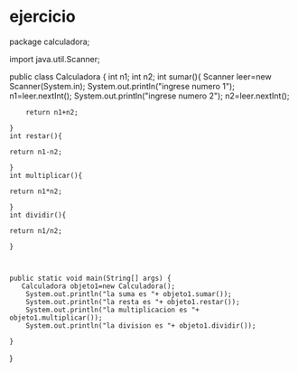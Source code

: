 # ejercicio
package calculadora;

import java.util.Scanner;


public class Calculadora {
    int n1;
    int n2;
    int sumar(){
        Scanner leer=new Scanner(System.in);
        System.out.println("ingrese numero 1");
        n1=leer.nextInt();
        System.out.println("ingrese numero 2");
        n2=leer.nextInt();

        return n1+n2;
        
    }
    int restar(){
        
    return n1-n2;
    
    }
    int multiplicar(){
       
    return n1*n2;
    
    }
    int dividir(){
        
    return n1/n2;
    
    }
    
    
    
    public static void main(String[] args) {
       Calculadora objeto1=new Calculadora();
        System.out.println("la suma es "+ objeto1.sumar());
        System.out.println("la resta es "+ objeto1.restar());
        System.out.println("la multiplicacion es "+ objeto1.multiplicar());
        System.out.println("la division es "+ objeto1.dividir());
    
    }
    
}

